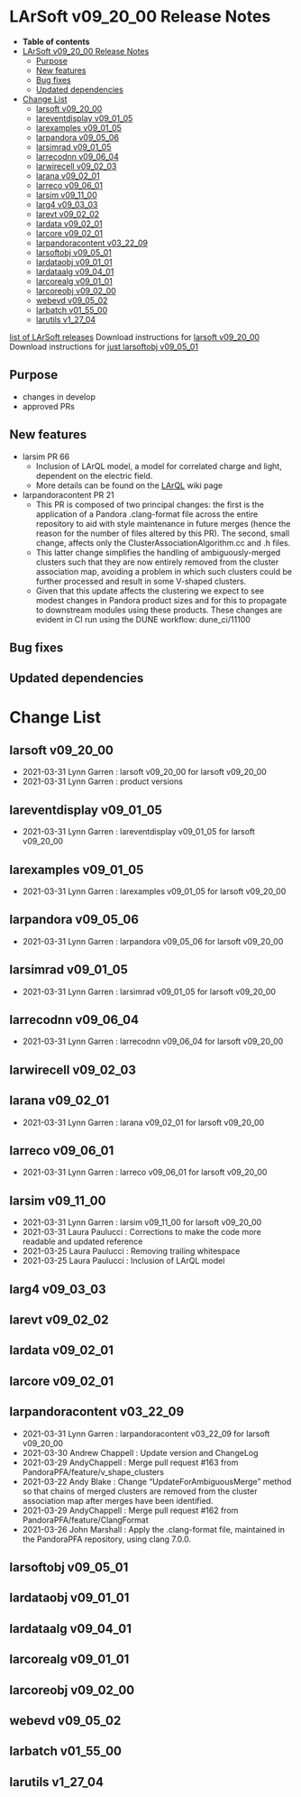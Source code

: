 LArSoft v09\_20\_00 Release Notes
======================================================================

-   **Table of contents**
-   [LArSoft v09\_20\_00 Release Notes](#LArSoft-v09_20_00-Release-Notes)
    -   [Purpose](#Purpose)
    -   [New features](#New-features)
    -   [Bug fixes](#Bug-fixes)
    -   [Updated dependencies](#Updated-dependencies)
-   [Change List](#Change-List)
    -   [larsoft v09\_20\_00](#larsoft-v09_20_00)
    -   [lareventdisplay v09\_01\_05](#lareventdisplay-v09_01_05)
    -   [larexamples v09\_01\_05](#larexamples-v09_01_05)
    -   [larpandora v09\_05\_06](#larpandora-v09_05_06)
    -   [larsimrad v09\_01\_05](#larsimrad-v09_01_05)
    -   [larrecodnn v09\_06\_04](#larrecodnn-v09_06_04)
    -   [larwirecell v09\_02\_03](#larwirecell-v09_02_03)
    -   [larana v09\_02\_01](#larana-v09_02_01)
    -   [larreco v09\_06\_01](#larreco-v09_06_01)
    -   [larsim v09\_11\_00](#larsim-v09_11_00)
    -   [larg4 v09\_03\_03](#larg4-v09_03_03)
    -   [larevt v09\_02\_02](#larevt-v09_02_02)
    -   [lardata v09\_02\_01](#lardata-v09_02_01)
    -   [larcore v09\_02\_01](#larcore-v09_02_01)
    -   [larpandoracontent v03\_22\_09](#larpandoracontent-v03_22_09)
    -   [larsoftobj v09\_05\_01](#larsoftobj-v09_05_01)
    -   [lardataobj v09\_01\_01](#lardataobj-v09_01_01)
    -   [lardataalg v09\_04\_01](#lardataalg-v09_04_01)
    -   [larcorealg v09\_01\_01](#larcorealg-v09_01_01)
    -   [larcoreobj v09\_02\_00](#larcoreobj-v09_02_00)
    -   [webevd v09\_05\_02](#webevd-v09_05_02)
    -   [larbatch v01\_55\_00](#larbatch-v01_55_00)
    -   [larutils v1\_27\_04](#larutils-v1_27_04)

[list of LArSoft releases](LArSoft_release_list)
Download instructions for [larsoft v09\_20\_00](http://scisoft.fnal.gov/scisoft/bundles/larsoft/v09_20_00/larsoft-v09_20_00.html)
Download instructions for [just larsoftobj v09\_05\_01](http://scisoft.fnal.gov/scisoft/bundles/larsoftobj/v09_05_01/larsoftobj-v09_05_01.html)

Purpose
--------------------

-   changes in develop
-   approved PRs

New features
------------------------------

-   larsim PR 66
    -   Inclusion of LArQL model, a model for correlated charge and light, dependent on the electric field.
    -   More details can be found on the [LArQL](LArQL_algorithm) wiki page
-   larpandoracontent PR 21
    -   This PR is composed of two principal changes: the first is the application of a Pandora .clang-format file across the entire repository to aid with style maintenance in future merges (hence the reason for the number of files altered by this PR). The second, small change, affects only the ClusterAssociationAlgorithm.cc and .h files.
    -   This latter change simplifies the handling of ambiguously-merged clusters such that they are now entirely removed from the cluster association map, avoiding a problem in which such clusters could be further processed and result in some V-shaped clusters.
    -   Given that this update affects the clustering we expect to see modest changes in Pandora product sizes and for this to propagate to downstream modules using these products. These changes are evident in CI run using the DUNE workflow: dune\_ci/11100

Bug fixes
------------------------

Updated dependencies
----------------------------------------------

Change List
============================

larsoft v09\_20\_00
------------------------------------------

-   2021-03-31 Lynn Garren : larsoft v09\_20\_00 for larsoft v09\_20\_00
-   2021-03-31 Lynn Garren : product versions

lareventdisplay v09\_01\_05
----------------------------------------------------------

-   2021-03-31 Lynn Garren : lareventdisplay v09\_01\_05 for larsoft v09\_20\_00

larexamples v09\_01\_05
--------------------------------------------------

-   2021-03-31 Lynn Garren : larexamples v09\_01\_05 for larsoft v09\_20\_00

larpandora v09\_05\_06
------------------------------------------------

-   2021-03-31 Lynn Garren : larpandora v09\_05\_06 for larsoft v09\_20\_00

larsimrad v09\_01\_05
----------------------------------------------

-   2021-03-31 Lynn Garren : larsimrad v09\_01\_05 for larsoft v09\_20\_00

larrecodnn v09\_06\_04
------------------------------------------------

-   2021-03-31 Lynn Garren : larrecodnn v09\_06\_04 for larsoft v09\_20\_00

larwirecell v09\_02\_03
--------------------------------------------------

larana v09\_02\_01
----------------------------------------

-   2021-03-31 Lynn Garren : larana v09\_02\_01 for larsoft v09\_20\_00

larreco v09\_06\_01
------------------------------------------

-   2021-03-31 Lynn Garren : larreco v09\_06\_01 for larsoft v09\_20\_00

larsim v09\_11\_00
----------------------------------------

-   2021-03-31 Lynn Garren : larsim v09\_11\_00 for larsoft v09\_20\_00
-   2021-03-31 Laura Paulucci : Corrections to make the code more readable and updated reference
-   2021-03-25 Laura Paulucci : Removing trailing whitespace
-   2021-03-25 Laura Paulucci : Inclusion of LArQL model

larg4 v09\_03\_03
--------------------------------------

larevt v09\_02\_02
----------------------------------------

lardata v09\_02\_01
------------------------------------------

larcore v09\_02\_01
------------------------------------------

larpandoracontent v03\_22\_09
--------------------------------------------------------------

-   2021-03-31 Lynn Garren : larpandoracontent v03\_22\_09 for larsoft v09\_20\_00
-   2021-03-30 Andrew Chappell : Update version and ChangeLog
-   2021-03-29 AndyChappell : Merge pull request \#163 from PandoraPFA/feature/v\_shape\_clusters
-   2021-03-22 Andy Blake : Change “UpdateForAmbiguousMerge” method so that chains of merged clusters are removed from the cluster association map after merges have been identified.
-   2021-03-29 AndyChappell : Merge pull request \#162 from PandoraPFA/feature/ClangFormat
-   2021-03-26 John Marshall : Apply the .clang-format file, maintained in the PandoraPFA repository, using clang 7.0.0.

larsoftobj v09\_05\_01
------------------------------------------------

lardataobj v09\_01\_01
------------------------------------------------

lardataalg v09\_04\_01
------------------------------------------------

larcorealg v09\_01\_01
------------------------------------------------

larcoreobj v09\_02\_00
------------------------------------------------

webevd v09\_05\_02
----------------------------------------

larbatch v01\_55\_00
--------------------------------------------

larutils v1\_27\_04
------------------------------------------
